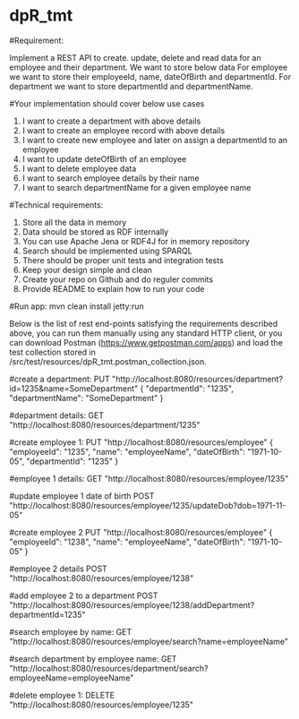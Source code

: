# dpR_tmt

#Requirement:

Implement a REST API​ to create. update, delete and read data for an employee and their
department. We want to store below data
For employee we want to store their employeeId, name, dateOfBirth and departmentId.
For department we want to store departmentId and departmentName.

#Your implementation should cover below use cases

1. I want to create a department with above details
2. I want to create an employee record with above details
3. I want to create new employee and later on assign a departmentId to an employee
4. I want to update deteOfBirth of an employee
5. I want to delete employee data
6. I want to search employee details by their name
7. I want to search departmentName for a given employee name


#Technical requirements:

1. Store all the data in memory
2. Data should be stored as RDF internally
3. You can use Apache Jena or RDF4J for in memory repository
4. Search should be implemented using SPARQL
5. There should be proper unit tests and integration tests
6. Keep your design simple and clean
7. Create your repo on Github and do reguler commits
8. Provide README to explain how to run your code

#Run app:
mvn clean install jetty:run

Below is the list of rest end-points satisfying the requirements described above, you can run them manually using any standard HTTP client,
or you can download Postman (https://www.getpostman.com/apps) and load the test collection stored in /src/test/resources/dpR_tmt.postman_collection.json.

#create a department:
PUT "http://localhost:8080/resources/department?id=1235&name=SomeDepartment"
{
	"departmentId": "1235",
	"departmentName": "SomeDepartment"
}

#department details:
GET "http://localhost:8080/resources/department/1235"

#create employee 1:
PUT "http://localhost:8080/resources/employee"
{
	"employeeId": "1235",
	"name": "employeeName",
	"dateOfBirth": "1971-10-05",
	"departmentId": "1235"
}

#employee 1 details:
GET "http://localhost:8080/resources/employee/1235"

#update employee 1 date of birth
POST "http://localhost:8080/resources/employee/1235/updateDob?dob=1971-11-05"

#create employee 2
PUT "http://localhost:8080/resources/employee"
{
	"employeeId": "1238",
	"name": "employeeName",
	"dateOfBirth": "1971-10-05"
}

#employee 2 details
POST "http://localhost:8080/resources/employee/1238"

#add employee 2 to a department
POST "http://localhost:8080/resources/employee/1238/addDepartment?departmentId=1235"

#search employee by name:
GET "http://localhost:8080/resources/employee/search?name=employeeName"

#search department by employee name:
GET "http://localhost:8080/resources/department/search?employeeName=employeeName"

#delete employee 1:
DELETE "http://localhost:8080/resources/employee/1235"
